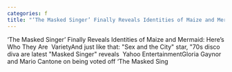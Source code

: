 ```yaml
---
categories: f
title: "‘The Masked Singer’ Finally Reveals Identities of Maize and Mermaid Here’s Who They Are  Variety"
---
```

‘The Masked Singer’ Finally Reveals Identities of Maize and Mermaid: Here’s Who They Are&nbsp;&nbsp;VarietyAnd just like that: "Sex and the City" star, "70s disco diva are latest "Masked Singer" reveals&nbsp;&nbsp;Yahoo EntertainmentGloria Gaynor and Mario Cantone on being voted off ‘The Masked Sing